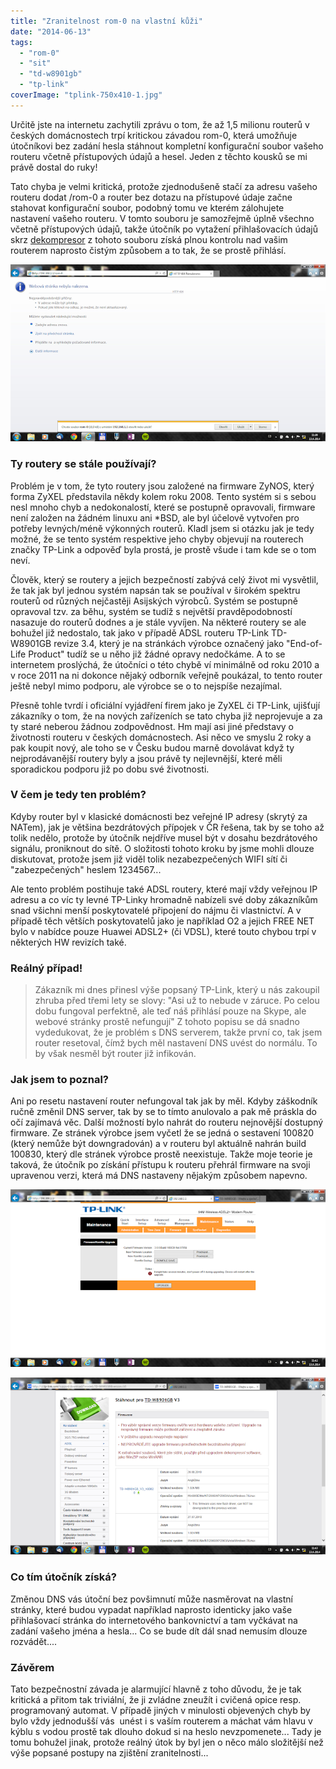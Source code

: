 ```yaml
---
title: "Zranitelnost rom-0 na vlastní kůži"
date: "2014-06-13"
tags: 
  - "rom-0"
  - "sit"
  - "td-w8901gb"
  - "tp-link"
coverImage: "tplink-750x410-1.jpg"
---
```


Určitě jste na internetu zachytili zprávu o tom, že až 1,5 milionu routerů v českých domácnostech trpí kritickou závadou rom-0, která umožňuje útočníkovi bez zadání hesla stáhnout kompletní konfigurační soubor vašeho routeru včetně přístupových údajů a hesel. Jeden z těchto kousků se mi právě dostal do ruky!

<!--more-->

Tato chyba je velmi kritická, protože zjednodušeně stačí za adresu vašeho routeru dodat /rom-0 a router bez dotazu na přístupové údaje začne stahovat konfigurační soubor, podobný tomu ve kterém zálohujete nastavení vašeho routeru. V tomto souboru je samozřejmě úplně všechno včetně přístupových údajů, takže útočník po vytažení přihlašovacích údajů skrz [dekompresor](http://198.61.167.113/zynos/ "dekompresor") z tohoto souboru získá plnou kontrolu nad vašim routerem naprosto čistým způsobem a to tak, že se prostě přihlásí.

![](images/rom-0.png)

### Ty routery se stále používají?

Problém je v tom, že tyto routery jsou založené na firmware ZyNOS, který forma ZyXEL představila někdy kolem roku 2008. Tento systém si s sebou nesl mnoho chyb a nedokonalostí, které se postupně opravovali, firmware není založen na žádném linuxu ani \*BSD, ale byl účelově vytvořen pro potřeby levných/méně výkonných routerů. Kladl jsem si otázku jak je tedy možné, že se tento systém respektive jeho chyby objevují na routerech značky TP-Link a odpověď byla prostá, je prostě všude i tam kde se o tom neví.

Člověk, který se routery a jejich bezpečností zabývá celý život mi vysvětlil, že tak jak byl jednou systém napsán tak se používal v širokém spektru routerů od různých nejčastěji Asijských výrobců. Systém se postupně opravoval tzv. za běhu, systém se tudíž s největší pravděpodobností nasazuje do routerů dodnes a je stále vyvíjen. Na některé routery se ale bohužel již nedostalo, tak jako v případě ADSL routeru TP-Link TD-W8901GB revize 3.4, který je na stránkách výrobce označený jako "End-of-Life Product" tudíž se u něho již žádné opravy nedočkáme. A to se internetem proslýchá, že útočníci o této chybě ví minimálně od roku 2010 a v roce 2011 na ni dokonce nějaký odborník veřejně poukázal, to tento router ještě nebyl mimo podporu, ale výrobce se o to nejspíše nezajímal.

Přesně tohle tvrdí i oficiální vyjádření firem jako je ZyXEL či TP-Link, ujišťují zákazníky o tom, že na nových zařízeních se tato chyba již neprojevuje a za ty staré neberou žádnou zodpovědnost. Hm mají asi jiné představy o životnosti routeru v českých domácnostech. Asi něco ve smyslu 2 roky a pak koupit nový, ale toho se v Česku budou marně dovolávat když ty nejprodávanější routery byly a jsou právě ty nejlevnější, které měli sporadickou podporu již po dobu své životnosti.

### V čem je tedy ten problém?

Kdyby router byl v klasické domácnosti bez veřejné IP adresy (skrytý za NATem), jak je většina bezdrátových přípojek v ČR řešena, tak by se toho až tolik nedělo, protože by útočník nejdříve musel být v dosahu bezdrátového signálu, proniknout do sítě. O složitosti tohoto kroku by jsme mohli dlouze diskutovat, protože jsem již viděl tolik nezabezpečených WIFI sítí či "zabezpečených" heslem 1234567...

Ale tento problém postihuje také ADSL routery, které mají vždy veřejnou IP adresu a co víc ty levné TP-Linky hromadně nabízeli své doby zákazníkům snad všichni menší poskytovatelé připojení do nájmu či vlastnictví. A v případě těch větších poskytovatelů jako je například O2 a jejich FREE NET bylo v nabídce pouze Huawei ADSL2+ (či VDSL), které touto chybou trpí v některých HW revizích také.

### Reálný případ!

> Zákazník mi dnes přinesl výše popsaný TP-Link, který u nás zakoupil zhruba před třemi lety se slovy: "Asi už to nebude v záruce. Po celou dobu fungoval perfektně, ale teď náš přihlásí pouze na Skype, ale webové stránky prostě nefungují" Z tohoto popisu se dá snadno vydedukovat, že je problém s DNS serverem, takže první co, tak jsem router resetoval, čímž bych měl nastavení DNS uvést do normálu. To by však nesměl být router již infikován.

### Jak jsem to poznal?

Ani po resetu nastavení router nefungoval tak jak by měl. Kdyby záškodník ručně změnil DNS server, tak by se to tímto anulovalo a pak mě práskla do očí zajímavá věc. Další možností bylo nahrát do routeru nejnovější dostupný firmware. Ze stránek výrobce jsem vyčetl že se jedná o sestavení 100820 (který nemůže být downgradován) a v routeru byl aktuálně nahrán build 100830, který dle stránek výrobce prostě neexistuje. Takže moje teorie je taková, že útočník po získání přístupu k routeru přehrál firmware na svoji upravenou verzi, která má DNS nastaveny nějakým způsobem napevno.

![](images/rom-01.png)

![](images/rom-02.png)

### Co tím útočník získá?

Změnou DNS vás útoční bez povšimnutí může nasměrovat na vlastní stránky, které budou vypadat například naprosto identicky jako vaše přihlašovací stránka do internetového bankovnictví a tam vyčkávat na zadání vašeho jména a hesla... Co se bude dít dál snad nemusím dlouze rozvádět....

### Závěrem

Tato bezpečnostní závada je alarmující hlavně z toho důvodu, že je tak kritická a přitom tak triviální, že ji zvládne zneužít i cvičená opice resp. programovaný automat. V případě jiných v minulosti objevených chyb by bylo vždy jednodušší vás  unést i s vaším routerem a máchat vám hlavu v kýblu s vodou prostě tak dlouho dokud si na heslo nevzpomenete... Tady je tomu bohužel jinak, protože reálný útok by byl jen o něco málo složitější než výše popsané postupy na zjištění zranitelnosti...[](http://old.maxxx.cz/wp-content/uploads/2014/06/td-w8901g.jpg)
